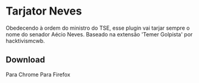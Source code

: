 # Tarjator Neves

Obedecendo à ordem do ministro do TSE, esse plugin vai tarjar sempre o nome do senador Aécio Neves.
Baseado na extensão 'Temer Golpista' por hacktivismcwb.

## Download

Para Chrome
Para Firefox
